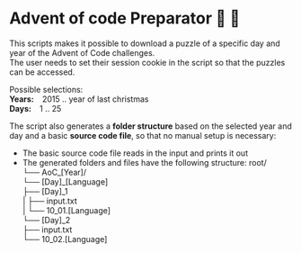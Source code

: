 # Advent of code Preparator 🎄 🎅

This scripts makes it possible to download a puzzle of a specific day and year of the Advent of Code challenges.  
The user needs to set their session cookie in the script so that the puzzles can be accessed.

Possible selections:  
**Years:** &ensp; 2015 .. year of last christmas  
**Days:** &ensp; 1 .. 25

The script also generates a **folder structure** based on the selected year and day and a basic **source code file**, so that no manual setup is necessary:
* The basic source code file reads in the input and prints it out
* The generated folders and files have the following structure:
    root/  
    └── AoC_\[Year\]/  
        └── \[Day\]_\[Language\]  
             ├── \[Day\]_1  
             |      ├── input.txt  
             |      └── 10_01.\[Language\]  
             └── \[Day\]_2  
                    ├── input.txt  
                    └── 10_02.\[Language\]  

